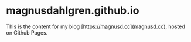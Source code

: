 # magnusdahlgren.github.io

This is the content for my blog [https://magnusd.cc](magnusd.cc), hosted on Github Pages.
